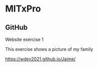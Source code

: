# MITxPro
## GitHub 

Website exercise 1 

This exercise shows a picture of my family  

https://wdev2021.github.io/Jaime/
